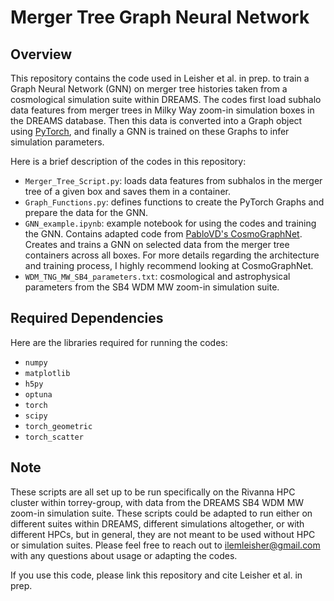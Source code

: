 # Merger Tree Graph Neural Network 

## Overview
This repository contains the code used in Leisher et al. in prep. to train a Graph Neural Network (GNN) on merger tree histories taken from a cosmological simulation suite within DREAMS. The codes first load subhalo data features from merger trees in Milky Way zoom-in simulation boxes in the DREAMS database. Then this data is converted into a Graph object using [PyTorch](https://pytorch-geometric.readthedocs.io/en/latest/), and finally a GNN is trained on these Graphs to infer simulation parameters.

Here is a brief description of the codes in this repository:
- ``` Merger_Tree_Script.py ```: loads data features from subhalos in the merger tree of a given box and saves them in a container.
- ``` Graph_Functions.py ```: defines functions to create the PyTorch Graphs and prepare the data for the GNN.
- ``` GNN_example.ipynb ```: example notebook for using the codes and training the GNN. Contains adapted code from [PabloVD's CosmoGraphNet](https://github.com/PabloVD/CosmoGraphNet). Creates and trains a GNN on selected data from the merger tree containers across all boxes. For more details regarding the architecture and training process, I highly recommend looking at CosmoGraphNet.
- ``` WDM_TNG_MW_SB4_parameters.txt ```: cosmological and astrophysical parameters from the SB4 WDM MW zoom-in simulation suite.

## Required Dependencies
Here are the libraries required for running the codes:
- ```numpy```
- ```matplotlib```
- ```h5py```
- ```optuna```
- ```torch```
- ```scipy```
- ```torch_geometric```
- ```torch_scatter```

## Note
These scripts are all set up to be run specifically on the Rivanna HPC cluster within torrey-group, with data from the DREAMS SB4 WDM MW zoom-in simulation suite. These scripts could be adapted to run either on different suites within DREAMS, different simulations altogether, or with different HPCs, but in general, they are not meant to be used without HPC or simulation suites. Please feel free to reach out to ilemleisher@gmail.com with any questions about usage or adapting the codes.

If you use this code, please link this repository and cite Leisher et al. in prep.
